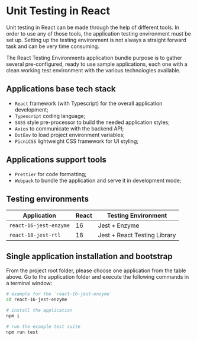 # Unit Testing in React

Unit testing in React can be made through the help of different tools. In order to use any of those tools, the application testing environment must be set up. Setting up the testing environment is not always a straight forward task and can be very time consuming.

The React Testing Environments application bundle purpose is to gather several pre-configured, ready to use sample applications, each one with a clean working test environment with the various technologies available.

## Applications base tech stack

- `React` framework (with Typescript) for the overall application development;
- `Typescript` coding language;
- `SASS` style pre-processor to build the needed application styles;
- `Axios` to communicate with the backend API;
- `DotEnv` to load project environment variables;
- `PicniCSS` lightweight CSS framework for UI styling;

## Applications support tools

- `Prettier` for code formatting;
- `Webpack` to bundle the application and serve it in development mode;

## Testing environments

| Application            | React | Testing Environment          |
| ---------------------- | ----- | ---------------------------- |
| `react-16-jest-enzyme` | 16    | Jest + Enzyme                |
| `react-18-jest-rtl`    | 18    | Jest + React Testing Library |

## Single application installation and bootstrap

From the project root folder, please choose one application from the table above. Go to the application folder and execute the following commands in a terminal window:

```bash
# example for the `react-16-jest-enzyme`
cd react-16-jest-enzyme

# install the application
npm i

# run the example test suite
npm run test
```
